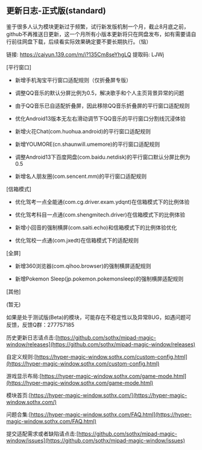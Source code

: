 ## 更新日志-正式版(standard)

鉴于很多人认为模块更新过于频繁，试行新发版机制一个月，截止8月底之前，github不再推送日更新，这一个月所有小版本更新将只在网盘发布，如有需要请自行前往网盘下载，后续看实际效果确定要不要长期执行。（恼）

链接: https://caiyun.139.com/m/i?135Cm8seYhgLQ
提取码: LJWj


[平行窗口]

- 新增手机淘宝平行窗口适配规则（仅折叠屏专版）

- 调整QQ音乐的默认分屏比例为0.5，解决歌手和个人主页背景异常的问题

- 由于QQ音乐已自适配折叠屏，因此移除QQ音乐折叠屏的平行窗口适配规则

- 优化Android13版本无左右滑动调节下QQ音乐的平行窗口分割线沉浸体验

- 新增火花Chat(com.huohua.android)的平行窗口适配规则

- 新增YOUMORE(cn.shaunwill.umemore)的平行窗口适配规则

- 调整Android13下百度网盘(com.baidu.netdisk)的平行窗口默认分屏比例为0.5

- 新增名人朋友圈(com.sencent.mm)的平行窗口适配规则

 [信箱模式]

- 优化驾考一点全能通(com.cg.driver.exam.ydqnt)在信箱模式下的比例体验

- 优化驾考科目一点通(com.shengmitech.driver)在信箱模式下的比例体验

- 新增小回音的强制横屏(com.saiti.echo)和信箱模式下的比例体验优化

- 优化驾校一点通(com.jxedt)在信箱模式下的适配规则

 [全屏]

 - 新增360浏览器(com.qihoo.browser)的强制横屏适配规则

 - 新增Pokemon Sleep(jp.pokemon.pokemonsleep)的强制横屏适配规则

 [其他]

(暂无)


如果是处于测试版(Beta)的模块，可能存在不稳定性以及异常BUG，如遇问题可反馈，反馈Q群：277757185

历史更新日志请点击:[https://github.com/sothx/mipad-magic-window/releases](https://github.com/sothx/mipad-magic-window/releases)

自定义规则:[https://hyper-magic-window.sothx.com/custom-config.html](https://hyper-magic-window.sothx.com/custom-config.html)

游戏显示布局:[https://hyper-magic-window.sothx.com/game-mode.html](https://hyper-magic-window.sothx.com/game-mode.html)

模块首页:[https://hyper-magic-window.sothx.com/](https://hyper-magic-window.sothx.com/)

问题合集:[https://hyper-magic-window.sothx.com/FAQ.html](https://hyper-magic-window.sothx.com/FAQ.html)

提交适配需求或者缺陷请点击:[https://github.com/sothx/mipad-magic-window/issues](https://github.com/sothx/mipad-magic-window/issues)

